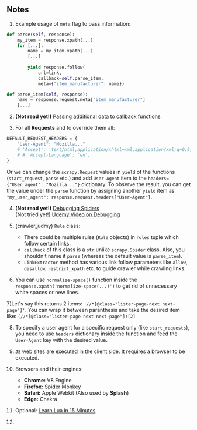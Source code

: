 ## Notes
1) Example usage of `meta` flag to pass information:
```python
def parse(self, response):    
    my_item = response.xpath(...)
    for [...]:
        name = my_item.xpath(...)
        [...]
        
        yield response.follow(
            url=link,
            callback=self.parse_item,
            meta={"item_manufacturer": name})

def parse_item(self, response):
    name = response.request.meta["item_manufacturer"]
    [...]
```

2) **(Not read yet!)** [Passing additional data to callback functions](https://doc.scrapy.org/en/latest/topics/request-response.html#passing-additional-data-to-callback-functions)

3) For all **Requests** and to override them all:
```python
DEFAULT_REQUEST_HEADERS = {
    "User-Agent": "Mozilla..."
    # 'Accept': 'text/html,application/xhtml+xml,application/xml;q=0.9,*/*;q=0.8',
    # # 'Accept-Language': 'en',
}
``` 
Or we can change the `scrapy.Request` values in `yield` of the functions (`start_request`, `parse` etc.) and add `User-Agent` item to the `headers={"User_agent": "Mozilla..."}` dictionary. To observe the result, you can get the value under the `parse` function by assigning another `yield` item as ```"my_user_agent": response.request.headers["User-Agent"]```.

4) **(Not read yet!)** [Debugging Spiders](https://docs.scrapy.org/en/latest/topics/debug.html)<br>(Not tried yet!) [Udemy Video on Debugging](https://www.udemy.com/course/web-scraping-in-python-using-scrapy-and-splash/learn/lecture/16388482?start=57#notes)

5) (crawler_udmy) `Rule` class:<br>
    * There could be multiple rules (`Rule` objects) in `rules` tuple which follow certain links.
    * `callback` of this class is a `str` unlike `scrapy.Spider` class. Also, you shouldn't name it `parse` (whereas the default value is `parse_item`). 
    * `LinkExtractor` method has various link follow parameters like `allow`, `disallow`, `restrict_xpath` etc. to guide crawler while crawling links.

6) You can use `normalize-space()` function inside the `response.xpath('normalize-space(...)')` to get rid of unnecessary white spaces or new lines.

7)Let's say this returns 2 items: `'//*[@class="lister-page-next next-page"]'`. You can wrap it between paranthesis and take the desired item like: `(//*[@class="lister-page-next next-page"])[2]`

8) To specify a user agent for a specific request only (like `start_requests`), you need to use `headers` dictionary inside the function and feed the `User-Agent` key with the desired value.

9) `JS` web sites are executed in the client side. It requires a browser to be executed.

10) Browsers and their engines:<br>
    * **Chrome:** V8 Engine
    * **Firefox:** Spider Monkey
    * **Safari:** Apple Webkit (Also used by **Splash**)
    * **Edge:** Chakra

11) Optional: [Learn Lua in 15 Minutes
](http://tylerneylon.com/a/learn-lua/)

12) 